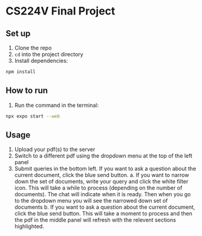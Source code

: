 # CS224V Final Project

## Set up

1. Clone the repo
2. `cd` into the project directory
3. Install dependencies:

```bash
npm install
```

## How to run

1. Run the command in the terminal:

```bash
npx expo start --web
```

## Usage
1. Upload your pdf(s) to the server
2. Switch to a different pdf using the dropdown menu at the top of the left panel
3. Submit queries in the bottom left.  If you want to ask a question about the current document, click the blue send button.
    a. If you want to narrow down the set of documents, write your query and click the white filter icon. This will take a while to process (depending on the number of documents). The chat will indicate when it is ready. Then when you go to the dropdown menu you will see the narrowed down set of documents
    b. If you want to ask a question about the current document, click the blue send button. This will take a moment to process and then the pdf in the middle panel will refresh with the relevent sections highlighted.
    
